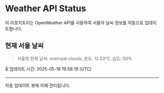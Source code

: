 
# Weather API Status

이 리포지토리는 OpenWeather API를 사용하여 서울의 날씨 정보를 자동으로 업데이트합니다.

## 현재 서울 날씨
> 서울의 현재 날씨: overcast clouds, 온도: 12.53°C, 습도: 50%

⏳ 업데이트 시간: 2025-05-18 19:58:19 (UTC)

---
자동 업데이트 봇에 의해 관리됩니다.
